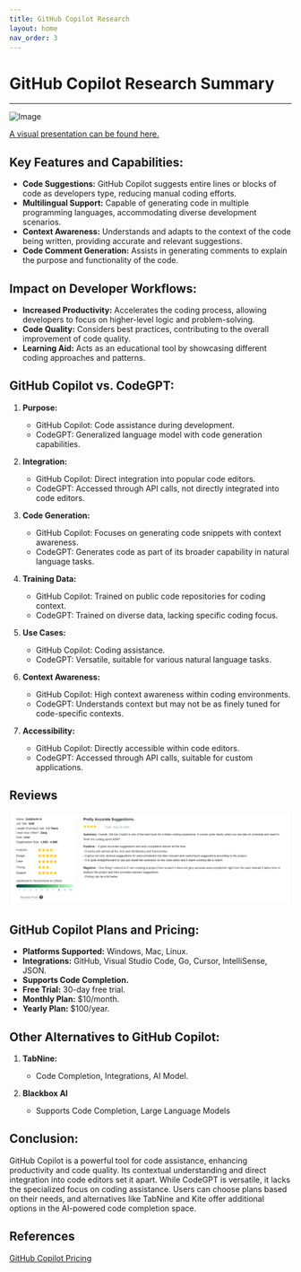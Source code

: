 ```yaml
---
title: GitHub Copilot Research
layout: home
nav_order: 3
---
```

# GitHub Copilot Research Summary
---
![Image](https://th.bing.com/th/id/OIP.BU-AqhXle2o0WaIQWOAAiAHaD5?w=100%&c=7&r=0&o=5&pid=1.7)

[A visual presentation can be found here.](https://prezi.com/view/AuTSTUBcxB5q55S2Olpy/)

## Key Features and Capabilities:
- **Code Suggestions:** GitHub Copilot suggests entire lines or blocks of code as developers type, reducing manual coding efforts.
- **Multilingual Support:** Capable of generating code in multiple programming languages, accommodating diverse development scenarios.
- **Context Awareness:** Understands and adapts to the context of the code being written, providing accurate and relevant suggestions.
- **Code Comment Generation:** Assists in generating comments to explain the purpose and functionality of the code.

## Impact on Developer Workflows:
- **Increased Productivity:** Accelerates the coding process, allowing developers to focus on higher-level logic and problem-solving.
- **Code Quality:** Considers best practices, contributing to the overall improvement of code quality.
- **Learning Aid:** Acts as an educational tool by showcasing different coding approaches and patterns.

## GitHub Copilot vs. CodeGPT:
1. **Purpose:**
   - GitHub Copilot: Code assistance during development.
   - CodeGPT: Generalized language model with code generation capabilities.

2. **Integration:**
   - GitHub Copilot: Direct integration into popular code editors.
   - CodeGPT: Accessed through API calls, not directly integrated into code editors.

3. **Code Generation:**
   - GitHub Copilot: Focuses on generating code snippets with context awareness.
   - CodeGPT: Generates code as part of its broader capability in natural language tasks.

4. **Training Data:**
   - GitHub Copilot: Trained on public code repositories for coding context.
   - CodeGPT: Trained on diverse data, lacking specific coding focus.

5. **Use Cases:**
   - GitHub Copilot: Coding assistance.
   - CodeGPT: Versatile, suitable for various natural language tasks.

6. **Context Awareness:**
   - GitHub Copilot: High context awareness within coding environments.
   - CodeGPT: Understands context but may not be as finely tuned for code-specific contexts.

7. **Accessibility:**
   - GitHub Copilot: Directly accessible within code editors.
   - CodeGPT: Accessed through API calls, suitable for custom applications.

## Reviews
![Customer Review on Copilot](./images/copilot/reviewscopilot.png)

## GitHub Copilot Plans and Pricing:
- **Platforms Supported:** Windows, Mac, Linux.
- **Integrations:** GitHub, Visual Studio Code, Go, Cursor, IntelliSense, JSON.
- **Supports Code Completion.**
- **Free Trial:** 30-day free trial.
- **Monthly Plan:** $10/month.
- **Yearly Plan:** $100/year.

## Other Alternatives to GitHub Copilot:
1. **TabNine:**
   - Code Completion, Integrations, AI Model.

2. **Blackbox AI**
   - Supports Code Completion,  Large Language Models

## Conclusion:
GitHub Copilot is a powerful tool for code assistance, enhancing productivity and code quality. Its contextual understanding and direct integration into code editors set it apart. While CodeGPT is versatile, it lacks the specialized focus on coding assistance. Users can choose plans based on their needs, and alternatives like TabNine and Kite offer additional options in the AI-powered code completion space.


## References
[GitHub Copilot Pricing](https://github.com/github-copilot/signup) <br>
